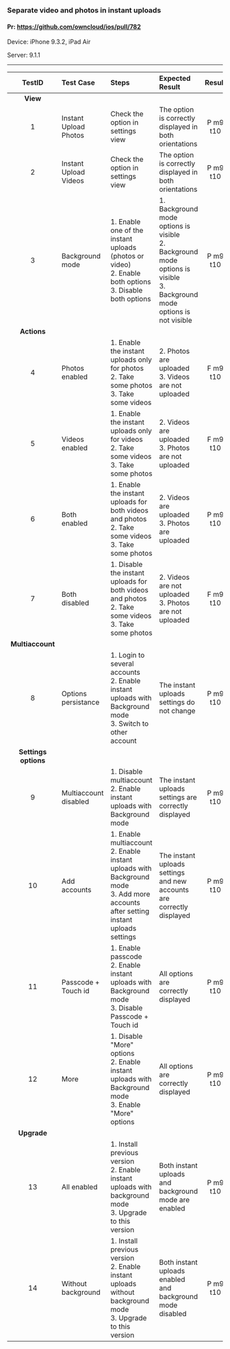 ###  Separate video and photos in instant uploads 

#### Pr: https://github.com/owncloud/ios/pull/782 

Device: iPhone 9.3.2, iPad Air 

Server: 9.1.1 


---

 
| TestID | Test Case | Steps | Expected Result | Result | Related Comment |
| :----: | :-------- | :---- | :-------------- | :----: | :------ |
|**View**||||||
| 1 | Instant Upload Photos | Check the option in settings view| The option is correctly displayed in both orientations  | P m9 t10| SOLVED: Photos enabes Videos switch  |
| 2 | Instant Upload Videos | Check the option in settings view| The option is correctly displayed in both orientations  | P m9 t10|  |
| 3 | Background mode | 1. Enable one of the instant uploads (photos or video)<br>2. Enable both options<br>3. Disable both options| 1. Background mode options is visible<br>2. Background mode options is visible<br>3. Background mode options is not visible  | P m9 t10 |  |
|**Actions**||||||
| 4 | Photos enabled | 1. Enable the instant uploads only for photos<br>2. Take some photos<br>3. Take some videos| 2. Photos are uploaded<br>3. Videos are not uploaded  | F m9 t10 | Files before enabling are uploaded or after reopen  |
| 5 | Videos enabled | 1. Enable the instant uploads only for videos<br>2. Take some videos<br>3. Take some photos| 2. Videos are uploaded<br>3. Photos are not uploaded  | F m9 t10 | Files before enabling are uploaded or after reopen|
| 6 | Both enabled | 1. Enable the instant uploads for both videos and photos<br>2. Take some videos<br>3. Take some photos| 2. Videos are uploaded<br>3. Photos are uploaded  | P m9 t10 |  |
| 7 | Both disabled | 1. Disable the instant uploads for both videos and photos<br>2. Take some videos<br>3. Take some photos| 2. Videos are not uploaded<br>3. Photos are not uploaded  | F m9 t10 | Files before enabling are uploaded or after reopen|
|**Multiaccount**||||||
| 8 | Options persistance | 1. Login to several accounts<br>2. Enable instant uploads with Background mode<br>3. Switch to other account| The instant uploads settings do not change | P m9 t10 | SOLVED: Disbled option is enabled switching the account |
|**Settings options**||||||
| 9 | Multiaccount disabled | 1. Disable multiaccount<br>2. Enable instant uploads with Background mode| The instant uploads settings are correctly displayed | P m9 t10 |  |
| 10 | Add accounts | 1. Enable multiaccount<br>2. Enable instant uploads with Background mode<br>3. Add more accounts after setting instant uploads settings| The instant uploads settings and new accounts are correctly displayed | P m9 t10 |  |
| 11 | Passcode + Touch id | 1. Enable passcode<br>2. Enable instant uploads with Background mode<br>3. Disable Passcode + Touch id| All options are correctly displayed | P m9 t10 |  |
| 12 | More | 1. Disable "More" options<br>2. Enable instant uploads with Background mode<br>3. Enable "More" options| All options are correctly displayed | P m9 t10 |  |
|**Upgrade**||||||
| 13 | All enabled | 1. Install previous version<br>2. Enable instant uploads with background mode<br>3. Upgrade to this version| Both instant uploads and background mode are enabled | P m9 t10 |  |
| 14 | Without background | 1. Install previous version<br>2. Enable instant uploads without background mode<br>3. Upgrade to this version| Both instant uploads enabled and background mode disabled | P m9 t10 |  |